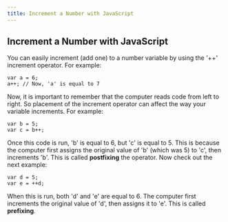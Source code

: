 ```yaml
---
title: Increment a Number with JavaScript
---
```

## Increment a Number with JavaScript

<!-- The article goes here, in GitHub-flavored Markdown. Feel free to add YouTube videos, images, and CodePen/JSBin embeds  -->

You can easily increment (add one) to a number variable by using the '++' increment operator. For example:
    
    var a = 6;
    a++; // Now, 'a' is equal to 7

Now, it is important to remember that the computer reads code from left to right. So placement of the increment operator can affect the way your variable increments. For example:

    var b = 5;
    var c = b++;

Once this code is run, 'b' is equal to 6, but 'c' is equal to 5. This is because the computer first assigns the original value of 'b' (which was 5) to 'c', then increments 'b'. This is called <strong>postfixing</strong> the operator. Now check out the next example:

    var d = 5;
    var e = ++d;
    
When this is run, both 'd' and 'e' are equal to 6. The computer first increments the original value of 'd', then assigns it to 'e'. This is called <strong>prefixing</strong>. 
